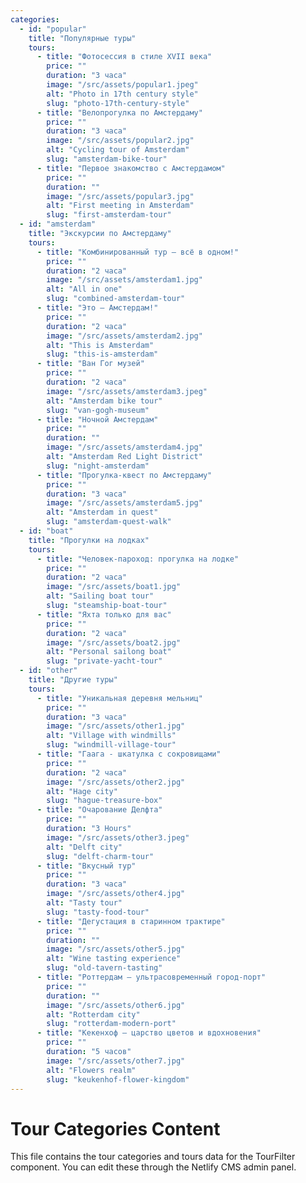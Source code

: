 ```yaml
---
categories:
  - id: "popular"
    title: "Популярные туры"
    tours:
      - title: "Фотосессия в стиле XVII века"
        price: ""
        duration: "3 часа"
        image: "/src/assets/popular1.jpeg"
        alt: "Photo in 17th century style"
        slug: "photo-17th-century-style"
      - title: "Велопрогулка по Амстердаму"
        price: ""
        duration: "3 часа"
        image: "/src/assets/popular2.jpg"
        alt: "Cycling tour of Amsterdam"
        slug: "amsterdam-bike-tour"
      - title: "Первое знакомство с Амстердамом"
        price: ""
        duration: ""
        image: "/src/assets/popular3.jpg"
        alt: "First meeting in Amsterdam"
        slug: "first-amsterdam-tour"
  - id: "amsterdam"
    title: "Экскурсии по Амстердаму"
    tours:
      - title: "Комбинированный тур — всё в одном!"
        price: ""
        duration: "2 часа"
        image: "/src/assets/amsterdam1.jpg"
        alt: "All in one"
        slug: "combined-amsterdam-tour"
      - title: "Это — Амстердам!"
        price: ""
        duration: "2 часа"
        image: "/src/assets/amsterdam2.jpg"
        alt: "This is Amsterdam"
        slug: "this-is-amsterdam"
      - title: "Ван Гог музей"
        price: ""
        duration: "2 часа"
        image: "/src/assets/amsterdam3.jpeg"
        alt: "Amsterdam bike tour"
        slug: "van-gogh-museum"
      - title: "Ночной Амстердам"
        price: ""
        duration: ""
        image: "/src/assets/amsterdam4.jpg"
        alt: "Amsterdam Red Light District"
        slug: "night-amsterdam"
      - title: "Прогулка-квест по Амстердаму"
        price: ""
        duration: "3 часа"
        image: "/src/assets/amsterdam5.jpg"
        alt: "Amsterdam in quest"
        slug: "amsterdam-quest-walk"
  - id: "boat"
    title: "Прогулки на лодках"
    tours:
      - title: "Человек-пароход: прогулка на лодке"
        price: ""
        duration: "2 часа"
        image: "/src/assets/boat1.jpg"
        alt: "Sailing boat tour"
        slug: "steamship-boat-tour"
      - title: "Яхта только для вас"
        price: ""
        duration: "2 часа"
        image: "/src/assets/boat2.jpg"
        alt: "Personal sailong boat"
        slug: "private-yacht-tour"
  - id: "other"
    title: "Другие туры"
    tours:
      - title: "Уникальная деревня мельниц"
        price: ""
        duration: "3 часа"
        image: "/src/assets/other1.jpg"
        alt: "Village with windmills"
        slug: "windmill-village-tour"
      - title: "Гаага - шкатулка с сокровищами"
        price: ""
        duration: "2 часа"
        image: "/src/assets/other2.jpg"
        alt: "Hage city"
        slug: "hague-treasure-box"
      - title: "Очарование Делфта"
        price: ""
        duration: "3 Hours"
        image: "/src/assets/other3.jpeg"
        alt: "Delft city"
        slug: "delft-charm-tour"
      - title: "Вкусный тур"
        price: ""
        duration: "3 часа"
        image: "/src/assets/other4.jpg"
        alt: "Tasty tour"
        slug: "tasty-food-tour"
      - title: "Дегустация в старинном трактире"
        price: ""
        duration: ""
        image: "/src/assets/other5.jpg"
        alt: "Wine tasting experience"
        slug: "old-tavern-tasting"
      - title: "Роттердам — ультрасовременный город-порт"
        price: ""
        duration: ""
        image: "/src/assets/other6.jpg"
        alt: "Rotterdam city"
        slug: "rotterdam-modern-port"
      - title: "Кекенхоф — царство цветов и вдохновения"
        price: ""
        duration: "5 часов"
        image: "/src/assets/other7.jpg"
        alt: "Flowers realm"
        slug: "keukenhof-flower-kingdom"
---
```


# Tour Categories Content

This file contains the tour categories and tours data for the TourFilter component. You can edit these through the Netlify CMS admin panel.
